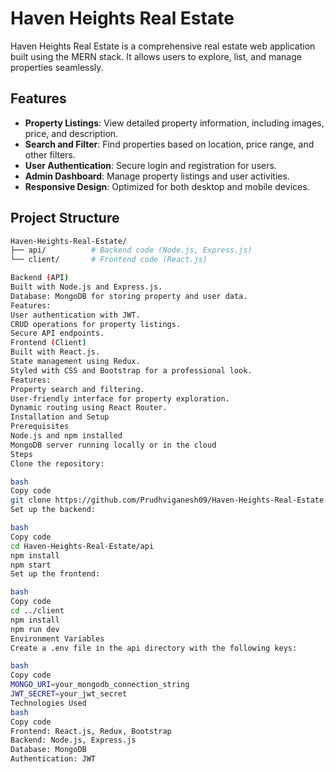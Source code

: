 # Haven Heights Real Estate

Haven Heights Real Estate is a comprehensive real estate web application built using the MERN stack. It allows users to explore, list, and manage properties seamlessly.

## Features
- **Property Listings**: View detailed property information, including images, price, and description.
- **Search and Filter**: Find properties based on location, price range, and other filters.
- **User Authentication**: Secure login and registration for users.
- **Admin Dashboard**: Manage property listings and user activities.
- **Responsive Design**: Optimized for both desktop and mobile devices.

## Project Structure
```bash
Haven-Heights-Real-Estate/
├── api/          # Backend code (Node.js, Express.js)
└── client/       # Frontend code (React.js)

Backend (API)
Built with Node.js and Express.js.
Database: MongoDB for storing property and user data.
Features:
User authentication with JWT.
CRUD operations for property listings.
Secure API endpoints.
Frontend (Client)
Built with React.js.
State management using Redux.
Styled with CSS and Bootstrap for a professional look.
Features:
Property search and filtering.
User-friendly interface for property exploration.
Dynamic routing using React Router.
Installation and Setup
Prerequisites
Node.js and npm installed
MongoDB server running locally or in the cloud
Steps
Clone the repository:

bash
Copy code
git clone https://github.com/Prudhviganesh09/Haven-Heights-Real-Estate.git
Set up the backend:

bash
Copy code
cd Haven-Heights-Real-Estate/api
npm install
npm start
Set up the frontend:

bash
Copy code
cd ../client
npm install
npm run dev
Environment Variables
Create a .env file in the api directory with the following keys:

bash
Copy code
MONGO_URI=your_mongodb_connection_string
JWT_SECRET=your_jwt_secret
Technologies Used
bash
Copy code
Frontend: React.js, Redux, Bootstrap
Backend: Node.js, Express.js
Database: MongoDB
Authentication: JWT
